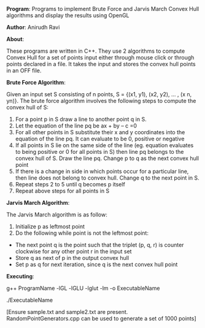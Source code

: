 **Program**: Programs to implement Brute Force and Jarvis March Convex Hull algorithms and display the results using OpenGL 

**Author**: Anirudh Ravi

**About**:

These programs are written in C++. They use 2 algorithms to compute Convex Hull for a set of points input either through mouse click or through points declared in a file. It takes the input and stores the convex hull points in an OFF file. 

**Brute Force Algorithm**:

Given an input set S consisting of n points, S = {(x1, y1), (x2, y2), ... , (x n, yn)}. The brute force algorithm involves the following steps to compute the convex hull of S:

1. For a point p in S draw a line to another point q in S.
2. Let the equation of the line pq be ax + by – c =0
3. For all other points in S substitute their x and y coordinates into the equation of the line pq. It can evaluate to be 0, positive or negative
4. If all points in S lie on the same side of the line (eg. equation evaluates to being positive or 0 for all points in S) then line pq belongs
to the convex hull of S. Draw the line pq. Change p to q as the next convex hull point
5. If there is a change in side in which points occur for a particular line, then line does not belong to convex hull. Change q to the next point in S.
6. Repeat steps 2 to 5 until q becomes p itself
7. Repeat above steps for all points in S

**Jarvis March Algorithm**:

The Jarvis March algorithm is as follow:

1. Initialize p as leftmost point
2. Do the following while point is not the leftmost point:
  - The next point q is the point such that the triplet (p, q, r) is counter clockwise for any other point r in the input set
  - Store q as next of p in the output convex hull
  - Set p as q for next iteration, since q is the next convex hull point


**Executing**:

g++ ProgramName -lGL -lGLU -lglut -lm -o ExecutableName

./ExecutableName

[Ensure sample.txt and sample2.txt are present. RandomPointGenerators.cpp can be used to generate a set of 1000 points]
